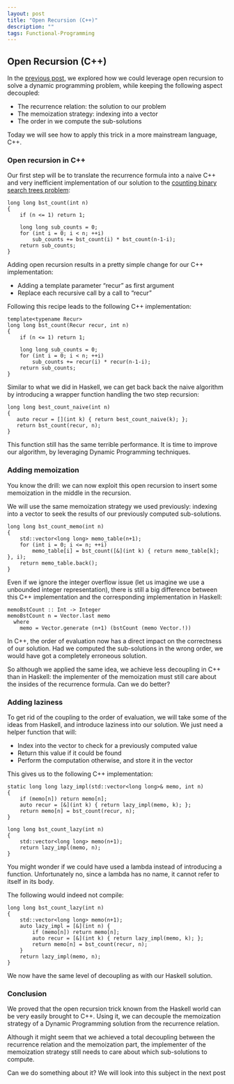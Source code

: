```yaml
---
layout: post
title: "Open Recursion (C++)"
description: ""
tags: Functional-Programming
---
```



## Open Recursion (C++)

In the [previous post](2016-11-27-open-recursion-haskell.md), we explored how we could leverage open recursion to solve a dynamic programming problem, while keeping the following aspect decoupled:

* The recurrence relation: the solution to our problem
* The memoization strategy: indexing into a vector
* The order in we compute the sub-solutions

Today we will see how to apply this trick in a more mainstream language, C++.

### Open recursion in C++

Our first step will be to translate the recurrence formula into a naive C++ and very inefficient implementation of our solution to the [counting binary search trees problem](https://www.hackerrank.com/challenges/number-of-binary-search-tree):

```
long long bst_count(int n)
{
    if (n <= 1) return 1;
 
    long long sub_counts = 0;
    for (int i = 0; i < n; ++i)
        sub_counts += bst_count(i) * bst_count(n-1-i);
    return sub_counts;
}
```

Adding open recursion results in a pretty simple change for our C++ implementation:

* Adding a template parameter “recur” as first argument
* Replace each recursive call by a call to “recur”

Following this recipe leads to the following C++ implementation:

```
template<typename Recur>
long long bst_count(Recur recur, int n)
{
­    if (n <= 1) return 1;
 
    long long sub_counts = 0;
    for (int i = 0; i < n; ++i)
        sub_counts += recur(i) * recur(n-1-i);
    return sub_counts;
}
```

Similar to what we did in Haskell, we can get back back the naive algorithm by introducing a wrapper function handling the two step recursion:

```
long long best_count_naive(int n)
{
   auto recur = [](int k) { return best_count_naive(k); };
   return bst_count(recur, n);
}
```

This function still has the same terrible performance. It is time to improve our algorithm, by leveraging Dynamic Programming techniques.

### Adding memoization

You know the drill: we can now exploit this open recursion to insert some memoization in the middle in the recursion.

We will use the same memoization strategy we used previously: indexing into a vector to seek the results of our previously computed sub-solutions.

```
long long bst_count_memo(int n)
{
    std::vector<long long> memo_table(n+1);
    for (int i = 0; i <= n; ++i)
        memo_table[i] = bst_count([&](int k) { return memo_table[k]; }, i);
    return memo_table.back();
}
```

Even if we ignore the integer overflow issue (let us imagine we use a unbounded integer representation), there is still a big difference between this C++ implementation and the corresponding implementation in Haskell:

```
memoBstCount :: Int -> Integer
memoBstCount n = Vector.last memo
  where
    memo = Vector.generate (n+1) (bstCount (memo Vector.!))
```

In C++, the order of evaluation now has a direct impact on the correctness of our solution. Had we computed the sub-solutions in the wrong order, we would have got a completely erroneous solution.

So although we applied the same idea, we achieve less decoupling in C++ than in Haskell: the implementer of the memoization must still care about the insides of the recurrence formula. Can we do better?

### Adding laziness

To get rid of the coupling to the order of evaluation, we will take some of the ideas from Haskell, and introduce laziness into our solution. We just need a helper function that will:

* Index into the vector to check for a previously computed value
* Return this value if it could be found
* Perform the computation otherwise, and store it in the vector

This gives us to the following C++ implementation:

```
static long long lazy_impl(std::vector<long long>& memo, int n)
{
    if (memo[n]) return memo[n];
    auto recur = [&](int k) { return lazy_impl(memo, k); };
    return memo[n] = bst_count(recur, n);
}
 
long long bst_count_lazy(int n)
{
    std::vector<long long> memo(n+1);
    return lazy_impl(memo, n);
}
```

You might wonder if we could have used a lambda instead of introducing a function. Unfortunately no, since a lambda has no name, it cannot refer to itself in its body.

The following would indeed not compile:

```
long long bst_count_lazy(int n)
{
    std::vector<long long> memo(n+1);
    auto lazy_impl = [&](int n) {
        if (memo[n]) return memo[n];
        auto recur = [&](int k) { return lazy_impl(memo, k); };
        return memo[n] = bst_count(recur, n);
    }
    return lazy_impl(memo, n);
}
```

We now have the same level of decoupling as with our Haskell solution.

### Conclusion

We proved that the open recursion trick known from the Haskell world can be very easily brought to C++. Using it, we can decouple the memoization strategy of a Dynamic Programming solution from the recurrence relation.

Although it might seem that we achieved a total decoupling between the recurrence relation and the memoization part, the implementer of the memoization strategy still needs to care about which sub-solutions to compute.

Can we do something about it? We will look into this subject in the next post
